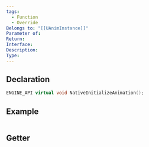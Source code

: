 ```yaml
---
tags:
  - Function
  - Override
Belongs to: "[[UAnimInstance]]"
Parameter of: 
Return: 
Interface: 
Description: 
Type:
---
```


## Declaration

```cpp
ENGINE_API virtual void NativeInitializeAnimation();
```

## Example

```cpp
```

## Getter

```cpp
```

